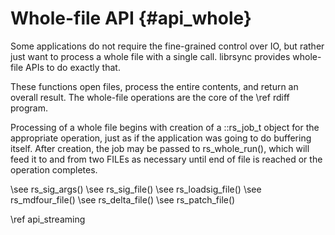 # Whole-file API {#api_whole}

Some applications do not require the fine-grained control over IO, but
rather just want to process a whole file with a single call.
librsync provides whole-file APIs to do exactly that.

These functions open files, process the entire contents, and return an
overall result. The whole-file operations are the core of the
\ref rdiff program.

Processing of a whole file begins with creation of a ::rs_job_t
object for the appropriate operation, just as if the application was
going to do buffering itself.  After creation, the job may be passed
to rs_whole_run(), which will feed it to and from two FILEs as
necessary until end of file is reached or the operation completes.

\see rs_sig_args()
\see rs_sig_file()
\see rs_loadsig_file()
\see rs_mdfour_file()
\see rs_delta_file()
\see rs_patch_file()

\ref api_streaming
